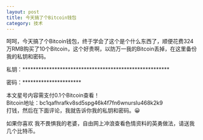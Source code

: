 ```yaml
---
layout: post
title: 今天搞了个Bitcoin钱包
category: 技术
---
```

呵呵，今天搞了个Bitcoin钱包，终于学会了这个是个什么东西了，顺便花费324万RMB购买了10个Bitcoin，这个好贵啊，以防万一我的Bitcoin丢掉，在这里备份我的私钥和密码。

私钥：\*\*\*\*\*\*\*\*\*\*\*\*\*\*\*\*\*\*\*\*\*\*\*\*\*\*\*\*\*\*\*\*\*\*\*\*\*\*\*\*\*\*\*\*\*\*\*\*\*\*\*\*\*\*\*

密码：\*\*\*\*\*\*\*\*\*\*\*\*\*\*\*\*\*\*\*\*\*\*

本文星号内容需支付0.1个Bitcoin查看！  
Bitcoin地址：bc1qafhrafkv8sd5spg46k4f7fn6wnurslu468k2k9  
打钱，然后在下面评论，我就告诉你我的私钥和密码。😀

如果你喜欢 我不畏惧我的老婆，自由网上冲浪查看色情资料的英勇做法，请送我几个比特币。
